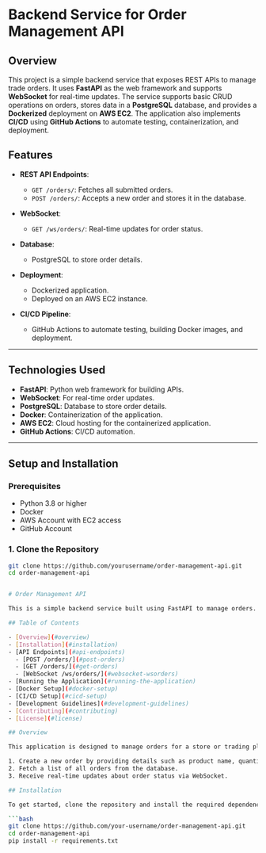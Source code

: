 # Backend Service for Order Management API

## Overview

This project is a simple backend service that exposes REST APIs to manage trade orders. It uses **FastAPI** as the web framework and supports **WebSocket** for real-time updates. The service supports basic CRUD operations on orders, stores data in a **PostgreSQL** database, and provides a **Dockerized** deployment on **AWS EC2**. The application also implements **CI/CD** using **GitHub Actions** to automate testing, containerization, and deployment.

## Features

- **REST API Endpoints**:
  - `GET /orders/`: Fetches all submitted orders.
  - `POST /orders/`: Accepts a new order and stores it in the database.
  
- **WebSocket**:
  - `GET /ws/orders/`: Real-time updates for order status.

- **Database**: 
  - PostgreSQL to store order details.
  
- **Deployment**:
  - Dockerized application.
  - Deployed on an AWS EC2 instance.

- **CI/CD Pipeline**:
  - GitHub Actions to automate testing, building Docker images, and deployment.

---

## Technologies Used

- **FastAPI**: Python web framework for building APIs.
- **WebSocket**: For real-time order updates.
- **PostgreSQL**: Database to store order details.
- **Docker**: Containerization of the application.
- **AWS EC2**: Cloud hosting for the containerized application.
- **GitHub Actions**: CI/CD automation.

---

## Setup and Installation

### Prerequisites

- Python 3.8 or higher
- Docker
- AWS Account with EC2 access
- GitHub Account

### 1. Clone the Repository

```bash
git clone https://github.com/yourusername/order-management-api.git
cd order-management-api


# Order Management API

This is a simple backend service built using FastAPI to manage orders. The service provides REST API endpoints for creating orders, fetching orders, and also supports real-time order updates using WebSocket.

## Table of Contents

- [Overview](#overview)
- [Installation](#installation)
- [API Endpoints](#api-endpoints)
  - [POST /orders/](#post-orders)
  - [GET /orders/](#get-orders)
  - [WebSocket /ws/orders/](#websocket-wsorders)
- [Running the Application](#running-the-application)
- [Docker Setup](#docker-setup)
- [CI/CD Setup](#cicd-setup)
- [Development Guidelines](#development-guidelines)
- [Contributing](#contributing)
- [License](#license)

## Overview

This application is designed to manage orders for a store or trading platform. It allows users to:

1. Create a new order by providing details such as product name, quantity, and price.
2. Fetch a list of all orders from the database.
3. Receive real-time updates about order status via WebSocket.

## Installation

To get started, clone the repository and install the required dependencies:

```bash
git clone https://github.com/your-username/order-management-api.git
cd order-management-api
pip install -r requirements.txt
